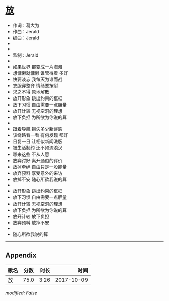 # [放](https://music.163.com/song?id=509098886)

* 作词：葛大为
* 作曲：Jerald
* 编曲：Jerald
*
*
* 监制 : Jerald
* 
* 如果世界 都变成一片海滩
* 想慵懒就慵懒 谁管得着 多好
* 快要淡忘 我每天为谁而战
* 衣服穿整齐 情绪要按耐
* 求之不得 原地解散
* 放开形象 跳出约束的框框
* 放下习惯 自由需要一点胆量
* 放开计较 无视空洞的理想
* 放下负担 为所欲为你说的算
* 
* 跟着导航 损失多少新鲜感
* 该绕路看一看 有何发现 都好
* 日复一日 让相似新闻洗版
* 被生活制约 还不如流浪汉
* 哪来这些 不从人愿
* 放弃讨好 离开通俗的评价
* 放掉牵绊 自由只是一股能量
* 放弃预料 享受意外的来访
* 放掉不安 随心所欲我说的算
* 
* 放开形象 跳出约束的框框
* 放下习惯 自由需要一点胆量
* 放开计较 无视空洞的理想
* 放下负担 为所欲为你说的算
* 放开计较 放下负担
* 放弃预料 放掉不安
* 
* 随心所欲我说的算


---

## Appendix

|歌名|分数|时长|时间|
|:---|:---:|---:|---:|
|放|75.0|3:26|2017-10-09

*modified: False*